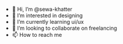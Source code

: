 - 👋 Hi, I’m @sewa-khatter
- 👀 I’m interested in designing
- 🌱 I’m currently learning ui/ux
- 💞️ I’m looking to collaborate on freelancing
- 📫 How to reach me 

<!---
sewa-khatter/sewa-khatter is a ✨ special ✨ repository because its `README.md` (this file) appears on your GitHub profile.
You can click the Preview link to take a look at your changes.
--->

